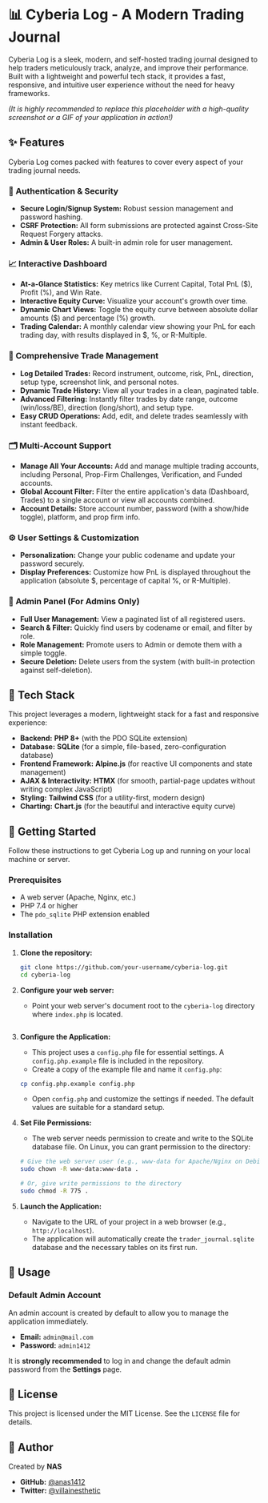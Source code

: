 # 📊 Cyberia Log - A Modern Trading Journal

Cyberia Log is a sleek, modern, and self-hosted trading journal designed to help traders meticulously track, analyze, and improve their performance. Built with a lightweight and powerful tech stack, it provides a fast, responsive, and intuitive user experience without the need for heavy frameworks.

_(It is highly recommended to replace this placeholder with a high-quality screenshot or a GIF of your application in action!)_

## ✨ Features

Cyberia Log comes packed with features to cover every aspect of your trading journal needs.

### 🔐 Authentication & Security

- **Secure Login/Signup System:** Robust session management and password hashing.
- **CSRF Protection:** All form submissions are protected against Cross-Site Request Forgery attacks.
- **Admin & User Roles:** A built-in admin role for user management.

### 📈 Interactive Dashboard

- **At-a-Glance Statistics:** Key metrics like Current Capital, Total PnL ($), Profit (%), and Win Rate.
- **Interactive Equity Curve:** Visualize your account's growth over time.
- **Dynamic Chart Views:** Toggle the equity curve between absolute dollar amounts ($) and percentage (%) growth.
- **Trading Calendar:** A monthly calendar view showing your PnL for each trading day, with results displayed in $, %, or R-Multiple.

### 📓 Comprehensive Trade Management

- **Log Detailed Trades:** Record instrument, outcome, risk, PnL, direction, setup type, screenshot link, and personal notes.
- **Dynamic Trade History:** View all your trades in a clean, paginated table.
- **Advanced Filtering:** Instantly filter trades by date range, outcome (win/loss/BE), direction (long/short), and setup type.
- **Easy CRUD Operations:** Add, edit, and delete trades seamlessly with instant feedback.

### 🗂️ Multi-Account Support

- **Manage All Your Accounts:** Add and manage multiple trading accounts, including Personal, Prop-Firm Challenges, Verification, and Funded accounts.
- **Global Account Filter:** Filter the entire application's data (Dashboard, Trades) to a single account or view all accounts combined.
- **Account Details:** Store account number, password (with a show/hide toggle), platform, and prop firm info.

### ⚙️ User Settings & Customization

- **Personalization:** Change your public codename and update your password securely.
- **Display Preferences:** Customize how PnL is displayed throughout the application (absolute $, percentage of capital %, or R-Multiple).

### 👮 Admin Panel (For Admins Only)

- **Full User Management:** View a paginated list of all registered users.
- **Search & Filter:** Quickly find users by codename or email, and filter by role.
- **Role Management:** Promote users to Admin or demote them with a simple toggle.
- **Secure Deletion:** Delete users from the system (with built-in protection against self-deletion).

## 🚀 Tech Stack

This project leverages a modern, lightweight stack for a fast and responsive experience:

- **Backend:** **PHP 8+** (with the PDO SQLite extension)
- **Database:** **SQLite** (for a simple, file-based, zero-configuration database)
- **Frontend Framework:** **Alpine.js** (for reactive UI components and state management)
- **AJAX & Interactivity:** **HTMX** (for smooth, partial-page updates without writing complex JavaScript)
- **Styling:** **Tailwind CSS** (for a utility-first, modern design)
- **Charting:** **Chart.js** (for the beautiful and interactive equity curve)

## 🏁 Getting Started

Follow these instructions to get Cyberia Log up and running on your local machine or server.

### Prerequisites

- A web server (Apache, Nginx, etc.)
- PHP 7.4 or higher
- The `pdo_sqlite` PHP extension enabled

### Installation

1.  **Clone the repository:**

    ```bash
    git clone https://github.com/your-username/cyberia-log.git
    cd cyberia-log
    ```

2.  **Configure your web server:**

    - Point your web server's document root to the `cyberia-log` directory where `index.php` is located.

    ```

3.  **Configure the Application:**

    - This project uses a `config.php` file for essential settings. A `config.php.example` file is included in the repository.
    - Create a copy of the example file and name it `config.php`:

    ```bash
    cp config.php.example config.php
    ```

    - Open `config.php` and customize the settings if needed. The default values are suitable for a standard setup.

4.  **Set File Permissions:**

    - The web server needs permission to create and write to the SQLite database file. On Linux, you can grant permission to the directory:

    ```bash
    # Give the web server user (e.g., www-data for Apache/Nginx on Debian/Ubuntu) ownership
    sudo chown -R www-data:www-data .

    # Or, give write permissions to the directory
    sudo chmod -R 775 .
    ```

4.  **Launch the Application:**
    - Navigate to the URL of your project in a web browser (e.g., `http://localhost`).
    - The application will automatically create the `trader_journal.sqlite` database and the necessary tables on its first run.

## 📖 Usage

### Default Admin Account

An admin account is created by default to allow you to manage the application immediately.

- **Email:** `admin@mail.com`
- **Password:** `admin1412`

It is **strongly recommended** to log in and change the default admin password from the **Settings** page.

## 📜 License

This project is licensed under the MIT License. See the `LICENSE` file for details.

## 👤 Author

Created by **NAS**

- **GitHub:** [@anas1412](https://github.com/anas1412)
- **Twitter:** [@villainesthetic](https://twitter.com/villainesthetic)
